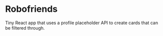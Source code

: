 # Robofriends
Tiny React app that uses a profile placeholder API to create cards that can be filtered through.
